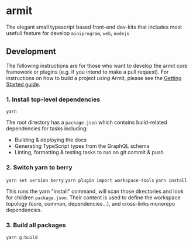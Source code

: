 # armit

The elegant small typescript based front-end dev-kits that includes most usefull feature for develop `miniprogram`, `web`, `nodejs`

## Development

The following instructions are for those who want to develop the armit core framework or plugins (e.g. if you intend to make a pull request). For instructions on how to build a project _using_ Armit, please see the [Getting Started guide](https://www.armitjs.io/docs/getting-started/).

### 1. Install top-level dependencies

`yarn`

The root directory has a `package.json` which contains build-related dependencies for tasks including:

- Building & deploying the docs
- Generating TypeScript types from the GraphQL schema
- Linting, formatting & testing tasks to run on git commit & push

### 2. Switch yarn to berry

`yarn set version berry`
`yarn plugin import workspace-tools`
`yarn install`

This runs the yarn "install" command, will scan those directories and look for children `package.json`. Their content is used to define the workspace topology (core, common, dependencies...), and cross-links monorepo dependencies.

### 3. Build all packages

`yarn g:build`
